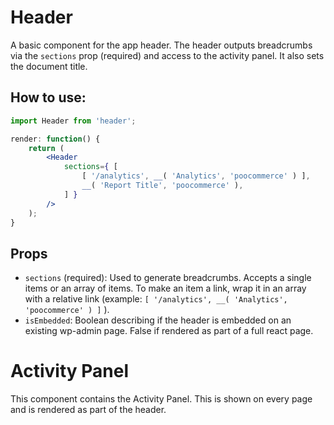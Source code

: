 Header
======

A basic component for the app header. The header outputs breadcrumbs via the `sections` prop (required) and access to the activity panel. It also sets the document title.

## How to use:

```jsx
import Header from 'header';

render: function() {
	return (
		<Header
			sections={ [
				[ '/analytics', __( 'Analytics', 'poocommerce' ) ],
				__( 'Report Title', 'poocommerce' ),
			] }
		/>
  	);
}
```

## Props

* `sections` (required): Used to generate breadcrumbs. Accepts a single items or an array of items. To make an item a link, wrap it in an array with a relative link (example: `[ '/analytics', __( 'Analytics', 'poocommerce' ) ]` ).
* `isEmbedded`: Boolean describing if the header is embedded on an existing wp-admin page. False if rendered as part of a full react page.

Activity Panel
==============

This component contains the Activity Panel. This is shown on every page and is rendered as part of the header.

